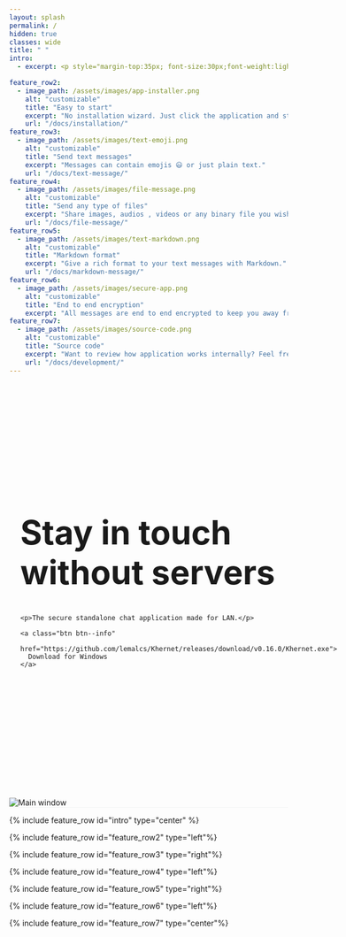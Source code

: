 ```yaml
---
layout: splash
permalink: /
hidden: true
classes: wide
title: " "
intro:
  - excerpt: <p style="margin-top:35px; font-size:30px;font-weight:lighter;color:#6244BB">Why use Khernet to chat?</p>

feature_row2:
  - image_path: /assets/images/app-installer.png
    alt: "customizable"
    title: "Easy to start"
    excerpt: "No installation wizard. Just click the application and start to chat."
    url: "/docs/installation/"     
feature_row3:
  - image_path: /assets/images/text-emoji.png
    alt: "customizable"
    title: "Send text messages"
    excerpt: "Messages can contain emojis 😃 or just plain text."
    url: "/docs/text-message/"    
feature_row4:
  - image_path: /assets/images/file-message.png
    alt: "customizable"
    title: "Send any type of files"
    excerpt: "Share images, audios , videos or any binary file you wish. GIF files are also supported."
    url: "/docs/file-message/" 
feature_row5:
  - image_path: /assets/images/text-markdown.png
    alt: "customizable"
    title: "Markdown format"
    excerpt: "Give a rich format to your text messages with Markdown."
    url: "/docs/markdown-message/"
feature_row6:
  - image_path: /assets/images/secure-app.png
    alt: "customizable"
    title: "End to end encryption"
    excerpt: "All messages are end to end encrypted to keep you away from prying eyes."
feature_row7:
  - image_path: /assets/images/source-code.png
    alt: "customizable"
    title: "Source code"
    excerpt: "Want to review how application works internally? Feel free to take a look at [source code](https://github.com/lemalcs/Khernet)."
    url: "/docs/development/"
---
```



<div style="border-bottom: 1px solid #f2f3f3">
  <div style="display:inline-block;min-height: 400px;padding:20px;padding-top:150px;padding-bottom:200px;vertical-align:middle">
    <h1 style="font-size: 60px">Stay in touch<br />without servers</h1>

    <p>The secure standalone chat application made for LAN.</p>

    <a class="btn btn--info"
      href="https://github.com/lemalcs/Khernet/releases/download/v0.16.0/Khernet.exe">
      Download for Windows
    </a>
  </div>


  <div style="display:inline-block;vertical-align:middle;padding:50px 0px 50px 40px:width=400px">
    <img src="{{ '/assets/images/main-window.png' | relative_url }}" alt="Main window"/>
  </div>
</div>



{% include feature_row id="intro" type="center" %}

{% include feature_row id="feature_row2" type="left"%}

{% include feature_row id="feature_row3" type="right"%}

{% include feature_row id="feature_row4" type="left"%}

{% include feature_row id="feature_row5" type="right"%}

{% include feature_row id="feature_row6" type="left"%}

{% include feature_row id="feature_row7" type="center"%}